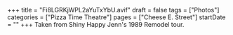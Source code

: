 +++
title = "Fi8LGRKjWPL2aYuTxYbU.avif"
draft = false
tags = ["Photos"]
categories = ["Pizza Time Theatre"]
pages = ["Cheese E. Street"]
startDate = ""
+++
Taken from Shiny Happy Jenn's 1989 Remodel tour.
